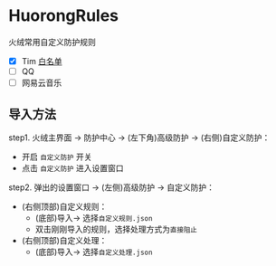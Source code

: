 # HuorongRules
火绒常用自定义防护规则

- [x] Tim [白名单](./tim/whitelist)
- [ ] QQ
- [ ] 网易云音乐

## 导入方法

step1. 火绒主界面 -> 防护中心 -> (左下角)高级防护 -> (右侧)自定义防护：

- 开启 `自定义防护` 开关
- 点击 `自定义防护` 进入设置窗口

step2. 弹出的设置窗口 -> (左侧)高级防护 -> 自定义防护：

- (右侧顶部)自定义规则：
  - (底部)导入-> 选择`自定义规则.json`
  - 双击刚刚导入的规则，选择处理方式为`直接阻止`
- (右侧顶部)自定义处理：
  - (底部)导入-> 选择`自定义处理.json`